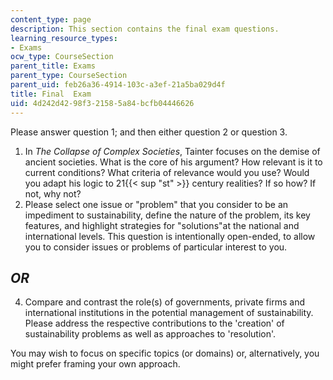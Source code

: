 ```yaml
---
content_type: page
description: This section contains the final exam questions.
learning_resource_types:
- Exams
ocw_type: CourseSection
parent_title: Exams
parent_type: CourseSection
parent_uid: feb26a36-4914-103c-a3ef-21a5ba029d4f
title: Final  Exam
uid: 4d242d42-98f3-2158-5a84-bcfb04446626
---
```


Please answer question 1; and then either question 2 or question 3.

1.  In _The Collapse of Complex Societies_, Tainter focuses on the demise of ancient societies. What is the core of his argument? How relevant is it to current conditions? What criteria of relevance would you use? Would you adapt his logic to 21{{< sup "st" >}} century realities? If so how? If not, why not?
2.  Please select one issue or "problem" that you consider to be an impediment to sustainability, define the nature of the problem, its key features, and highlight strategies for "solutions"at the national and international levels. This question is intentionally open-ended, to allow you to consider issues or problems of particular interest to you.

_OR_
----

4.  Compare and contrast the role(s) of governments, private firms and international institutions in the potential management of sustainability. Please address the respective contributions to the 'creation' of sustainability problems as well as approaches to 'resolution'.

You may wish to focus on specific topics (or domains) or, alternatively, you might prefer framing your own approach.